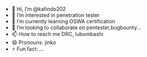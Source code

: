 - 👋 Hi, I’m @kafindo202
- 👀 I’m interested in penetration tester
- 🌱 I’m currently learning OSWA certification
- 💞️ I’m looking to collaborate on pentester,bugbounty...
- 📫 How to reach me DRC, lubumbashi
- 😄 Pronouns: jinko
- ⚡ Fun fact: ...

<!---
kafindo202/kafindo202 is a ✨ special ✨ repository because its `README.md` (this file) appears on your GitHub profile.
You can click the Preview link to take a look at your changes.
--->
